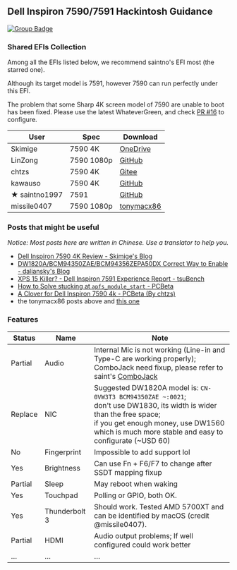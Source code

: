 ## Dell Inspiron 7590/7591 Hackintosh Guidance

 [![Group Badge](https://img.shields.io/badge/Chat%20on-Telegram-419fd9)](https://t.me/hackintosh759x)

### Shared EFIs Collection

Among all the EFIs listed below, we recommend saintno's EFI most (the starred one).

Although its target model is 7591, however 7590 can run perfectly under this EFI.

The problem that some Sharp 4K screen model of 7590 are unable to boot has been fixed. Please use the latest WhateverGreen, and check [PR #16](https://github.com/tctien342/Dell-Inspiron-7591-Hackintosh/pull/16) to configure.

| User          | Spec       | Download                                                     |
| ------------- | ---------- | ------------------------------------------------------------ |
| Skimige       | 7590 4K    | [OneDrive](https://caomsacid0-my.sharepoint.com/:u:/g/personal/skimige_caoms_ac_id/EePW1NdVOPpOpwrPUUMvwhIBDjzTnVIh7RNxnEGvvUbUeQ?e=qJGOA5) |
| LinZong       | 7590 1080p | [GitHub](https://github.com/LinZong/dell-inspiron-7590-hackintosh) |
| chtzs         | 7590 4K    | [Gitee](https://gitee.com/chtzs/Dell-Inspiron-7590-4k-Hackintosh) |
| kawauso       | 7590 4K    | [GitHub](https://github.com/sotyou/Dell-Inspiron-7590-Mojave) |
| ★ saintno1997 | 7591       | [GitHub](https://github.com/tctien342/Dell-Inspiron-7591-Hackintosh) |
| missile0407   | 7590 1080p | [tonymacx86](https://www.tonymacx86.com/threads/nearly-success-catalina-on-dell-inspiron-7590.285606/) |

### Posts that might be useful

*Notice: Most posts here are written in Chinese. Use a translator to help you.*

- [Dell Inspiron 7590 4K Review - Skimige's Blog](https://ikevin.in/post/2019/08/06/005-dell-inspiron-7590-4k-review.html)
- [DW1820A/BCM94350ZAE/BCM94356ZEPA50DX Correct Way to Enable - daliansky's Blog]( https://blog.daliansky.net/DW1820A_BCM94350ZAE-driver-inserts-the-correct-posture.html)
- [XPS 15 Killer? - Dell Inspiron 7591 Experience Report - tsuBench](https://telegra.ph/Dell-Inspiron-7591-07-08)
- [How to Solve stucking at `apfs_module_start` - PCBeta](http://bbs.pcbeta.com/viewthread-1809664-1-1.html)
- [A Clover for Dell Inspiron 7590 4k - PCBeta (By chtzs)](http://bbs.pcbeta.com/viewthread-1824495-1-1.html)
- the tonymacx86 posts above and [this one](https://www.tonymacx86.com/threads/dell-inspiron-7590-hdmi-output-no-signal.284317/post-2013569)

### Features

| Status  | Name          | Note                                                         |
| ------- | ------------- | ------------------------------------------------------------ |
| Partial | Audio         | Internal Mic is not working (Line-in and Type-C are working properly); ComboJack need fixup, please refer to saint's [ComboJack](https://github.com/tctien342/Dell-Inspiron-7591-Hackintosh/tree/master/ComboJack%20Alc295) |
| Replace | NIC           | Suggested DW1820A model is: `CN-0VW3T3 BCM94350ZAE ~:0021`;<br />don't use DW1830, its width is wider than the free space;<br />if you get enough money, use DW1560 which is much more stable and easy to configurate (~USD 60) |
| No      | Fingerprint   | Impossible to add support lol                                |
| Yes     | Brightness    | Can use Fn + F6/F7 to change after SSDT mapping fixup        |
| Partial | Sleep         | May reboot when waking                                       |
| Yes     | Touchpad      | Polling or GPIO, both OK.                                    |
| Yes     | Thunderbolt 3 | Should work. Tested AMD 5700XT and can be identified by macOS (credit @missile0407). |
| Partial | HDMI          | Audio output problems; If well configured could work better  |
| …       | …             | …                                                            |

